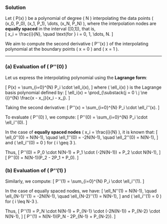 ### **Solution**

Let \( P(x) \) be a polynomial of degree \( N \) interpolating the data points \( (x_0, P_0), (x_1, P_1), \dots, (x_N, P_N) \), where the interpolation nodes are **equally spaced** in the interval \([0,1]\), that is,  
\[
x_i = \frac{i}{N}, \quad \text{for } i = 0, 1, \dots, N.
\]

We aim to compute the second derivative \( P''(x) \) of the interpolating polynomial at the boundary points \( x = 0 \) and \( x = 1 \).

---

### **(a) Evaluation of \( P''(0) \)**

Let us express the interpolating polynomial using the **Lagrange form**:

\[
P(x) = \sum_{i=0}^{N} P_i \cdot \ell_i(x),
\]
where \( \ell_i(x) \) is the Lagrange basis polynomial defined by:
\[
\ell_i(x) = \prod_{\substack{j = 0 \\ j \ne i}}^{N} \frac{x - x_j}{x_i - x_j}.
\]

Taking the second derivative:
\[
P''(x) = \sum_{i=0}^{N} P_i \cdot \ell_i''(x).
\]

To evaluate \( P''(0) \), we compute:
\[
P''(0) = \sum_{i=0}^{N} P_i \cdot \ell_i''(0).
\]

In the case of **equally spaced nodes** \( x_i = \frac{i}{N} \), it is known that:
\[
\ell_0''(0) = N(N-1), \quad \ell_1''(0) = -2N(N-1), \quad \ell_2''(0) = N(N-1),
\]
and \( \ell_i''(0) = 0 \) for \( i \geq 3 \).

Thus,
\[
P''(0) = P_0 \cdot N(N-1) + P_1 \cdot (-2N(N-1)) + P_2 \cdot N(N-1),
\]
\[
P''(0) = N(N-1)(P_2 - 2P_1 + P_0).
\]

### **(b) Evaluation of \( P''(1) \)**

Similarly, we compute:
\[
P''(1) = \sum_{i=0}^{N} P_i \cdot \ell_i''(1).
\]

In the case of equally spaced nodes, we have:
\[
\ell_N''(1) = N(N-1), \quad \ell_{N-1}''(1) = -2N(N-1), \quad \ell_{N-2}''(1) = N(N-1),
\]
and \( \ell_i''(1) = 0 \) for \( i \leq N-3 \).

Thus,
\[
P''(1) = P_N \cdot N(N-1) + P_{N-1} \cdot (-2N(N-1)) + P_{N-2} \cdot N(N-1),
\]
\[
P''(1) = N(N-1)(P_N - 2P_{N-1} + P_{N-2}).
\]
